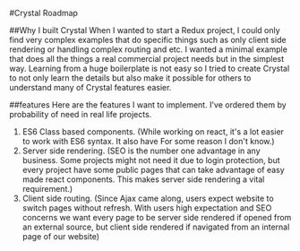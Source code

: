 #Crystal Roadmap

##Why I built Crystal 
When I wanted to start a Redux project, I could only find very complex examples that do specific things such as only client side rendering or handling complex routing and etc. I wanted a minimal example that does all the things a real commercial project needs but in the simplest way. Learning from a huge boilerplate is not easy so I tried to create Crystal to not only learn the details but also make it possible for others to understand many of Crystal features easier.

##features
Here are the features I want to implement. I've ordered them by probability of need in real life projects.

1. ES6 Class based components. (While working on react, it's a lot easier to work with ES6 syntax. It also have For some reason I don't know.)
2. Server side rendering. (SEO is the number one advantage in any business. Some projects might not need it due to login protection, but every project have some public pages that can take advantage of easy made react components. This makes server side rendering a vital requirement.)
3. Client side routing. (Since Ajax came along, users expect website to switch pages without refresh. With users high expectation and SEO concerns we want every page to be server side rendered if opened from an external source, but client side rendered if navigated from an internal page of our website)
